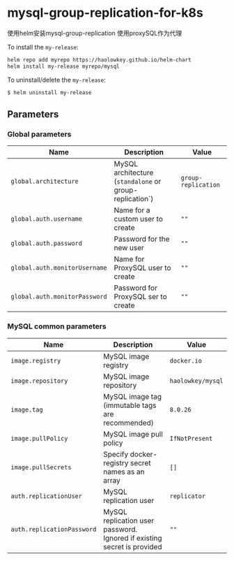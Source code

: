 # mysql-group-replication-for-k8s
使用helm安装mysql-group-replication 使用proxySQL作为代理

To install the `my-release`:
```bash
helm repo add myrepo https://haolowkey.github.io/helm-chart
helm install my-release myrepo/mysql
```

To uninstall/delete the `my-release`:
```bash
$ helm uninstall my-release
```

## Parameters

### Global parameters

| Name                      | Description                                     | Value |
| ------------------------- | ----------------------------------------------- | ----- |
| `global.architecture`     | MySQL architecture (`standalone` or group-replication`) | `group-replication` |
| `global.auth.username`    | Name for a custom user to create | `""` |
| `global.auth.password`    | Password for the new user | `""` |
| `global.auth.monitorUsername`    | Name for ProxySQL user to create | `""` |
| `global.auth.monitorPassword`    | Password for ProxySQL ser to create | `""` |

### MySQL common parameters

| Name                       | Description                                                                                                                                                                         | Value                 |
| -------------------------- | ----------------------------------------------------------------------------------------------------------------------------------------------------------------------------------- | --------------------- |
| `image.registry`           | MySQL image registry                                                                                                                                                                | `docker.io`           |
| `image.repository`         | MySQL image repository                                                                                                                                                              | `haolowkey/mysql`       |
| `image.tag`                | MySQL image tag (immutable tags are recommended)                                                                                                                                    | `8.0.26` |
| `image.pullPolicy`         | MySQL image pull policy                                                                                                                                                             | `IfNotPresent`        |
| `image.pullSecrets`        | Specify docker-registry secret names as an array                                                                                                                                    | `[]`                  |
| `auth.replicationUser`     | MySQL replication user                                                                                                                                                              | `replicator`          |
| `auth.replicationPassword` | MySQL replication user password. Ignored if existing secret is provided                                                                                                             | `""`                  |